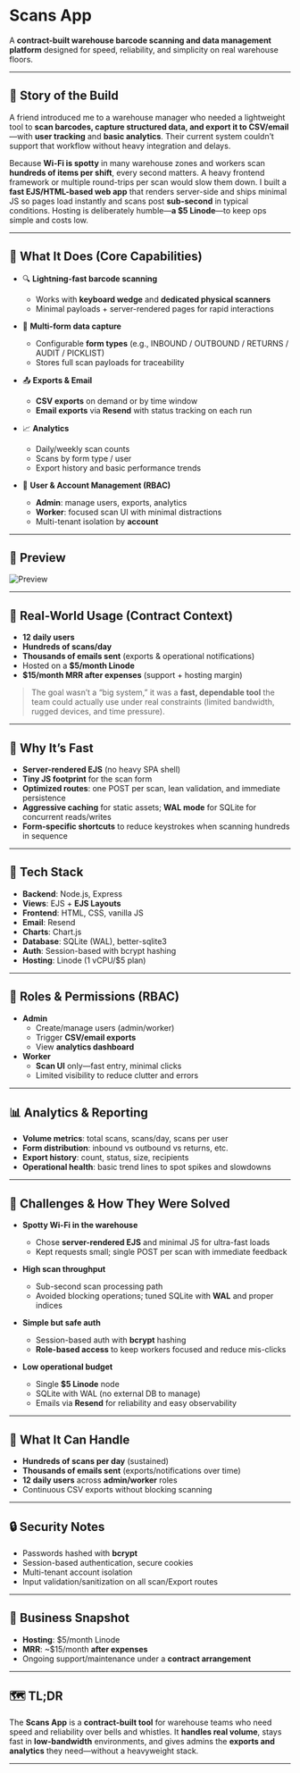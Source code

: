# Scans App

A **contract-built warehouse barcode scanning and data management platform** designed for speed, reliability, and simplicity on real warehouse floors.

---

## 📖 Story of the Build

A friend introduced me to a warehouse manager who needed a lightweight tool to **scan barcodes, capture structured data, and export it to CSV/email**—with **user tracking** and **basic analytics**. Their current system couldn’t support that workflow without heavy integration and delays.

Because **Wi-Fi is spotty** in many warehouse zones and workers scan **hundreds of items per shift**, every second matters. A heavy frontend framework or multiple round-trips per scan would slow them down. I built a **fast EJS/HTML-based web app** that renders server-side and ships minimal JS so pages load instantly and scans post **sub-second** in typical conditions. Hosting is deliberately humble—**a $5 Linode**—to keep ops simple and costs low.

---

## 🔑 What It Does (Core Capabilities)

- 🔍 **Lightning-fast barcode scanning**
  - Works with **keyboard wedge** and **dedicated physical scanners**
  - Minimal payloads + server-rendered pages for rapid interactions

- 🧱 **Multi-form data capture**
  - Configurable **form types** (e.g., INBOUND / OUTBOUND / RETURNS / AUDIT / PICKLIST)
  - Stores full scan payloads for traceability

- 📤 **Exports & Email**
  - **CSV exports** on demand or by time window
  - **Email exports** via **Resend** with status tracking on each run

- 📈 **Analytics**
  - Daily/weekly scan counts
  - Scans by form type / user
  - Export history and basic performance trends

- 👥 **User & Account Management (RBAC)**
  - **Admin**: manage users, exports, analytics
  - **Worker**: focused scan UI with minimal distractions
  - Multi-tenant isolation by **account**

---

## 📸 Preview

![Preview](./Preview-Scans.avif)

---

## 🧪 Real-World Usage (Contract Context)

- **12 daily users**
- **Hundreds of scans/day**
- **Thousands of emails sent** (exports & operational notifications)
- Hosted on a **$5/month Linode**
- **$15/month MRR after expenses** (support + hosting margin)

> The goal wasn’t a “big system,” it was a **fast, dependable tool** the team could actually use under real constraints (limited bandwidth, rugged devices, and time pressure).

---

## 🧠 Why It’s Fast

- **Server-rendered EJS** (no heavy SPA shell)
- **Tiny JS footprint** for the scan form
- **Optimized routes**: one POST per scan, lean validation, and immediate persistence
- **Aggressive caching** for static assets; **WAL mode** for SQLite for concurrent reads/writes
- **Form-specific shortcuts** to reduce keystrokes when scanning hundreds in sequence

---

## 🧰 Tech Stack

- **Backend**: Node.js, Express
- **Views**: EJS + **EJS Layouts**
- **Frontend**: HTML, CSS, vanilla JS
- **Email**: Resend
- **Charts**: Chart.js
- **Database**: SQLite (WAL), better-sqlite3
- **Auth**: Session-based with bcrypt hashing
- **Hosting**: Linode (1 vCPU/$5 plan)

---

## 👮 Roles & Permissions (RBAC)

- **Admin**
  - Create/manage users (admin/worker)
  - Trigger **CSV/email exports**
  - View **analytics dashboard**
- **Worker**
  - **Scan UI** only—fast entry, minimal clicks
  - Limited visibility to reduce clutter and errors

---

## 📊 Analytics & Reporting

- **Volume metrics**: total scans, scans/day, scans per user
- **Form distribution**: inbound vs outbound vs returns, etc.
- **Export history**: count, status, size, recipients
- **Operational health**: basic trend lines to spot spikes and slowdowns

---

## 🧩 Challenges & How They Were Solved

- **Spotty Wi-Fi in the warehouse**
  - Chose **server-rendered EJS** and minimal JS for ultra-fast loads
  - Kept requests small; single POST per scan with immediate feedback

- **High scan throughput**
  - Sub-second scan processing path
  - Avoided blocking operations; tuned SQLite with **WAL** and proper indices

- **Simple but safe auth**
  - Session-based auth with **bcrypt** hashing
  - **Role-based access** to keep workers focused and reduce mis-clicks

- **Low operational budget**
  - Single **$5 Linode** node
  - SQLite with WAL (no external DB to manage)
  - Emails via **Resend** for reliability and easy observability

---

## 🧮 What It Can Handle

- **Hundreds of scans per day** (sustained)
- **Thousands of emails sent** (exports/notifications over time)
- **12 daily users** across **admin/worker** roles
- Continuous CSV exports without blocking scanning

---

## 🔒 Security Notes

- Passwords hashed with **bcrypt**
- Session-based authentication, secure cookies
- Multi-tenant account isolation
- Input validation/sanitization on all scan/Export routes

---

## 🧾 Business Snapshot

- **Hosting**: $5/month Linode
- **MRR**: ~$15/month **after expenses**
- Ongoing support/maintenance under a **contract arrangement**

---

## 🗺️ TL;DR

The **Scans App** is a **contract-built tool** for warehouse teams who need speed and reliability over bells and whistles. It **handles real volume**, stays fast in **low-bandwidth** environments, and gives admins the **exports and analytics** they need—without a heavyweight stack.

---
